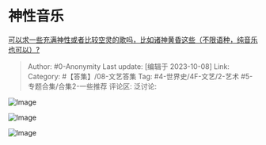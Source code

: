 # 神性音乐
[可以求一些充满神性或者比较空灵的歌吗，比如诸神黄昏这些（不限语种，纯音乐也可以）?](https://www.zhihu.com/question/624529846/answer/3241315374)

> Author: #0-Anonymity
> Last update: [编辑于 2023-10-08]
> Link:
> Category: #【答集】/08-文艺答集 
> Tag: #4-世界史/4F-文艺/2-艺术 #5-专题合集/合集2-一些推荐 
> 评论区:
> 泛讨论:

![Image](https://picx.zhimg.com/50/v2-08a727ef67973adb38fd9cb943566e95_720w.jpg?source=1940ef5c)

![Image](https://pica.zhimg.com/50/v2-3454378c44a6e952ccb851e5a5052dee_720w.jpg?source=1940ef5c)

![Image](https://pica.zhimg.com/50/v2-a00d440c5d101b421786a5eb097f14d6_720w.jpg?source=1940ef5c)